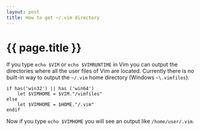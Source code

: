 ```yaml
--- 
layout: post
title: How to get ~/.vim directory
---
```


{{ page.title }}
================
If you type `echo $VIM` or `echo $VIMRUNTIME` in Vim you can output the directories
where all the user files of Vim are located. Currently there is no built-in way
to output the `~/.vim` home directory (Windows `~\.vimfiles`).

    if has('win32') || has ('win64')
        let $VIMHOME = $VIM."/vimfiles"
    else
        let $VIMHOME = $HOME."/.vim"
    endif

Now if you type `echo $VIMHOME` you will see an output like `/home/user/.vim`.
